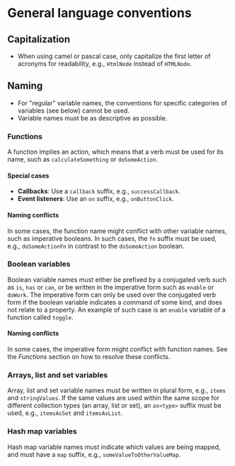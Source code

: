 # General language conventions

## Capitalization

- When using camel or pascal case, only capitalize the first letter of acronyms for readability, e.g., `HtmlNode` instead of `HTMLNode`.

## Naming

- For "regular" variable names, the conventions for specific categories of variables (see below) cannot be used.
- Variable names must be as descriptive as possible.

### Functions

A function implies an action, which means that a verb must be used for its name, such as `calculateSomething` or `doSomeAction`.

#### Special cases

- **Callbacks**: Use a `callback` suffix, e.g., `successCallback`.
- **Event listeners**: Use an `on` suffix, e.g., `onButtonClick`.

#### Naming conflicts

In some cases, the function name might conflict with other variable names, such as imperative booleans. In such cases, the `fn` suffix must be used, e.g., `doSomeActionFn` in contrast to the `doSomeAction` boolean.

### Boolean variables

Boolean variable names must either be prefixed by a conjugated verb such as `is`, `has` or `can`, or be written in the imperative form such as `enable` or `doWork`. The imperative form can only be used over the conjugated verb form if the boolean variable indicates a command of some kind, and does not relate to a property. An example of such case is an `enable` variable of a function called `toggle`.

#### Naming conflicts

In some cases, the imperative form might conflict with function names. See the *Functions* section on how to resolve these conflicts.

### Arrays, list and set variables

Array, list and set variable names must be written in plural form, e.g., `items` and `stringValues`. If the same values are used within the same scope for different collection types (an array, list or set), an `as<type>` suffix must be used, e.g., `itemsAsSet` and `itemsAsList`.

### Hash map variables

Hash map variable names must indicate which values are being mapped, and must have a `map` suffix, e.g., `someValueToOtherValueMap`.
